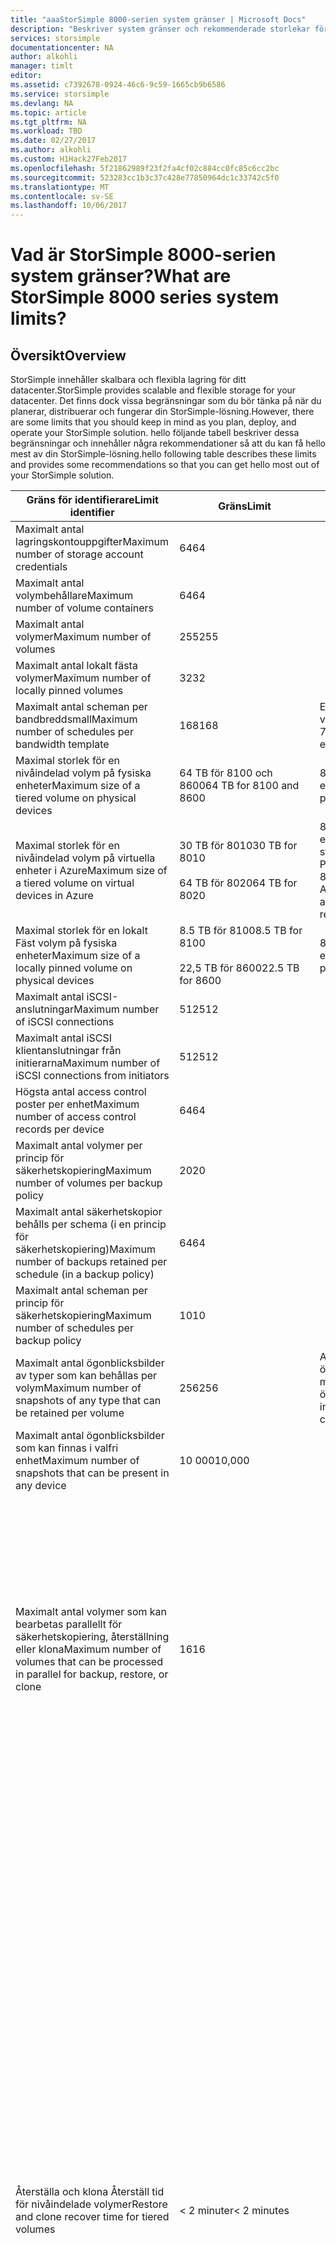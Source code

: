 ```yaml
---
title: "aaaStorSimple 8000-serien system gränser | Microsoft Docs"
description: "Beskriver system gränser och rekommenderade storlekar för StorSimple 8000-serien komponenter och anslutningar."
services: storsimple
documentationcenter: NA
author: alkohli
manager: timlt
editor: 
ms.assetid: c7392678-0924-46c6-9c59-1665cb9b6586
ms.service: storsimple
ms.devlang: NA
ms.topic: article
ms.tgt_pltfrm: NA
ms.workload: TBD
ms.date: 02/27/2017
ms.author: alkohli
ms.custom: H1Hack27Feb2017
ms.openlocfilehash: 5f21862989f23f2fa4cf02c884cc0fc85c6cc2bc
ms.sourcegitcommit: 523283cc1b3c37c428e77850964dc1c33742c5f0
ms.translationtype: MT
ms.contentlocale: sv-SE
ms.lasthandoff: 10/06/2017
---
```

# <a name="what-are-storsimple-8000-series-system-limits"></a><span data-ttu-id="af0e8-103">Vad är StorSimple 8000-serien system gränser?</span><span class="sxs-lookup"><span data-stu-id="af0e8-103">What are StorSimple 8000 series system limits?</span></span>
## <a name="overview"></a><span data-ttu-id="af0e8-104">Översikt</span><span class="sxs-lookup"><span data-stu-id="af0e8-104">Overview</span></span>
<span data-ttu-id="af0e8-105">StorSimple innehåller skalbara och flexibla lagring för ditt datacenter.</span><span class="sxs-lookup"><span data-stu-id="af0e8-105">StorSimple provides scalable and flexible storage for your datacenter.</span></span> <span data-ttu-id="af0e8-106">Det finns dock vissa begränsningar som du bör tänka på när du planerar, distribuerar och fungerar din StorSimple-lösning.</span><span class="sxs-lookup"><span data-stu-id="af0e8-106">However, there are some limits that you should keep in mind as you plan, deploy, and operate your StorSimple solution.</span></span> <span data-ttu-id="af0e8-107">hello följande tabell beskriver dessa begränsningar och innehåller några rekommendationer så att du kan få hello mest av din StorSimple-lösning.</span><span class="sxs-lookup"><span data-stu-id="af0e8-107">hello following table describes these limits and provides some recommendations so that you can get hello most out of your StorSimple solution.</span></span>

| <span data-ttu-id="af0e8-108">Gräns för identifierare</span><span class="sxs-lookup"><span data-stu-id="af0e8-108">Limit identifier</span></span> | <span data-ttu-id="af0e8-109">Gräns</span><span class="sxs-lookup"><span data-stu-id="af0e8-109">Limit</span></span> | <span data-ttu-id="af0e8-110">Kommentarer</span><span class="sxs-lookup"><span data-stu-id="af0e8-110">Comments</span></span> |
| --- | --- | --- |
| <span data-ttu-id="af0e8-111">Maximalt antal lagringskontouppgifter</span><span class="sxs-lookup"><span data-stu-id="af0e8-111">Maximum number of storage account credentials</span></span> |<span data-ttu-id="af0e8-112">64</span><span class="sxs-lookup"><span data-stu-id="af0e8-112">64</span></span> | |
| <span data-ttu-id="af0e8-113">Maximalt antal volymbehållare</span><span class="sxs-lookup"><span data-stu-id="af0e8-113">Maximum number of volume containers</span></span> |<span data-ttu-id="af0e8-114">64</span><span class="sxs-lookup"><span data-stu-id="af0e8-114">64</span></span> | |
| <span data-ttu-id="af0e8-115">Maximalt antal volymer</span><span class="sxs-lookup"><span data-stu-id="af0e8-115">Maximum number of volumes</span></span> |<span data-ttu-id="af0e8-116">255</span><span class="sxs-lookup"><span data-stu-id="af0e8-116">255</span></span> | |
| <span data-ttu-id="af0e8-117">Maximalt antal lokalt fästa volymer</span><span class="sxs-lookup"><span data-stu-id="af0e8-117">Maximum number of locally pinned volumes</span></span> |<span data-ttu-id="af0e8-118">32</span><span class="sxs-lookup"><span data-stu-id="af0e8-118">32</span></span> | |
| <span data-ttu-id="af0e8-119">Maximalt antal scheman per bandbreddsmall</span><span class="sxs-lookup"><span data-stu-id="af0e8-119">Maximum number of schedules per bandwidth template</span></span> |<span data-ttu-id="af0e8-120">168</span><span class="sxs-lookup"><span data-stu-id="af0e8-120">168</span></span> |<span data-ttu-id="af0e8-121">Ett schema för varje timme, varje dag i veckan hello (24 * 7).</span><span class="sxs-lookup"><span data-stu-id="af0e8-121">A schedule for every hour, every day of hello week (24*7).</span></span> |
| <span data-ttu-id="af0e8-122">Maximal storlek för en nivåindelad volym på fysiska enheter</span><span class="sxs-lookup"><span data-stu-id="af0e8-122">Maximum size of a tiered volume on physical devices</span></span> |<span data-ttu-id="af0e8-123">64 TB för 8100 och 8600</span><span class="sxs-lookup"><span data-stu-id="af0e8-123">64 TB for 8100 and 8600</span></span> |<span data-ttu-id="af0e8-124">8100 och 8600 är fysiska enheter.</span><span class="sxs-lookup"><span data-stu-id="af0e8-124">8100 and 8600 are physical devices.</span></span> |
| <span data-ttu-id="af0e8-125">Maximal storlek för en nivåindelad volym på virtuella enheter i Azure</span><span class="sxs-lookup"><span data-stu-id="af0e8-125">Maximum size of a tiered volume on virtual devices in Azure</span></span> |<span data-ttu-id="af0e8-126">30 TB för 8010</span><span class="sxs-lookup"><span data-stu-id="af0e8-126">30 TB for 8010</span></span> <br></br> <span data-ttu-id="af0e8-127">64 TB för 8020</span><span class="sxs-lookup"><span data-stu-id="af0e8-127">64 TB for 8020</span></span> |<span data-ttu-id="af0e8-128">8010 och 8020 är virtuella enheter i Azure som använder standardlagring respektive Premium-lagring.</span><span class="sxs-lookup"><span data-stu-id="af0e8-128">8010 and 8020 are virtual devices in Azure that use Standard Storage and Premium Storage respectively.</span></span> |
| <span data-ttu-id="af0e8-129">Maximal storlek för en lokalt Fäst volym på fysiska enheter</span><span class="sxs-lookup"><span data-stu-id="af0e8-129">Maximum size of a locally pinned volume on physical devices</span></span> |<span data-ttu-id="af0e8-130">8.5 TB för 8100</span><span class="sxs-lookup"><span data-stu-id="af0e8-130">8.5 TB for 8100</span></span> <br></br> <span data-ttu-id="af0e8-131">22,5 TB för 8600</span><span class="sxs-lookup"><span data-stu-id="af0e8-131">22.5 TB for 8600</span></span> |<span data-ttu-id="af0e8-132">8100 och 8600 är fysiska enheter.</span><span class="sxs-lookup"><span data-stu-id="af0e8-132">8100 and 8600 are physical devices.</span></span> |
| <span data-ttu-id="af0e8-133">Maximalt antal iSCSI-anslutningar</span><span class="sxs-lookup"><span data-stu-id="af0e8-133">Maximum number of iSCSI connections</span></span> |<span data-ttu-id="af0e8-134">512</span><span class="sxs-lookup"><span data-stu-id="af0e8-134">512</span></span> | |
| <span data-ttu-id="af0e8-135">Maximalt antal iSCSI klientanslutningar från initierarna</span><span class="sxs-lookup"><span data-stu-id="af0e8-135">Maximum number of iSCSI connections from initiators</span></span> |<span data-ttu-id="af0e8-136">512</span><span class="sxs-lookup"><span data-stu-id="af0e8-136">512</span></span> | |
| <span data-ttu-id="af0e8-137">Högsta antal access control poster per enhet</span><span class="sxs-lookup"><span data-stu-id="af0e8-137">Maximum number of access control records per device</span></span> |<span data-ttu-id="af0e8-138">64</span><span class="sxs-lookup"><span data-stu-id="af0e8-138">64</span></span> | |
| <span data-ttu-id="af0e8-139">Maximalt antal volymer per princip för säkerhetskopiering</span><span class="sxs-lookup"><span data-stu-id="af0e8-139">Maximum number of volumes per backup policy</span></span> |<span data-ttu-id="af0e8-140">20</span><span class="sxs-lookup"><span data-stu-id="af0e8-140">20</span></span> | |
| <span data-ttu-id="af0e8-141">Maximalt antal säkerhetskopior behålls per schema (i en princip för säkerhetskopiering)</span><span class="sxs-lookup"><span data-stu-id="af0e8-141">Maximum number of backups retained per schedule (in a backup policy)</span></span> |<span data-ttu-id="af0e8-142">64</span><span class="sxs-lookup"><span data-stu-id="af0e8-142">64</span></span> | |
| <span data-ttu-id="af0e8-143">Maximalt antal scheman per princip för säkerhetskopiering</span><span class="sxs-lookup"><span data-stu-id="af0e8-143">Maximum number of schedules per backup policy</span></span> |<span data-ttu-id="af0e8-144">10</span><span class="sxs-lookup"><span data-stu-id="af0e8-144">10</span></span> | |
| <span data-ttu-id="af0e8-145">Maximalt antal ögonblicksbilder av typer som kan behållas per volym</span><span class="sxs-lookup"><span data-stu-id="af0e8-145">Maximum number of snapshots of any type that can be retained per volume</span></span> |<span data-ttu-id="af0e8-146">256</span><span class="sxs-lookup"><span data-stu-id="af0e8-146">256</span></span> |<span data-ttu-id="af0e8-147">Antalet inkluderar lokala ögonblicksbilder och molnbaserade ögonblicksbilder.</span><span class="sxs-lookup"><span data-stu-id="af0e8-147">This number includes local snapshots and cloud snapshots.</span></span> |
| <span data-ttu-id="af0e8-148">Maximalt antal ögonblicksbilder som kan finnas i valfri enhet</span><span class="sxs-lookup"><span data-stu-id="af0e8-148">Maximum number of snapshots that can be present in any device</span></span> |<span data-ttu-id="af0e8-149">10 000</span><span class="sxs-lookup"><span data-stu-id="af0e8-149">10,000</span></span> | |
| <span data-ttu-id="af0e8-150">Maximalt antal volymer som kan bearbetas parallellt för säkerhetskopiering, återställning eller klona</span><span class="sxs-lookup"><span data-stu-id="af0e8-150">Maximum number of volumes that can be processed in parallel for backup, restore, or clone</span></span> |<span data-ttu-id="af0e8-151">16</span><span class="sxs-lookup"><span data-stu-id="af0e8-151">16</span></span> |<ul><li><span data-ttu-id="af0e8-152">Om det finns fler än 16 volymer, tur de och ordning när bearbetningen fack blir tillgängliga.</span><span class="sxs-lookup"><span data-stu-id="af0e8-152">If there are more than 16 volumes, they are processed sequentially as processing slots become available.</span></span></li><li><span data-ttu-id="af0e8-153">Nya säkerhetskopior av en klonade eller en återställd nivåindelad volym kan inte ske förrän hello-åtgärden har slutförts.</span><span class="sxs-lookup"><span data-stu-id="af0e8-153">New backups of a cloned or a restored tiered volume cannot occur until hello operation is finished.</span></span> <span data-ttu-id="af0e8-154">Men för en lokal volym är säkerhetskopior tillåtna när hello volymen är online.</span><span class="sxs-lookup"><span data-stu-id="af0e8-154">However, for a local volume, backups are allowed after hello volume is online.</span></span></li></ul> |
| <span data-ttu-id="af0e8-155">Återställa och klona Återställ tid för nivåindelade volymer</span><span class="sxs-lookup"><span data-stu-id="af0e8-155">Restore and clone recover time for tiered volumes</span></span> |<span data-ttu-id="af0e8-156">< 2 minuter</span><span class="sxs-lookup"><span data-stu-id="af0e8-156">< 2 minutes</span></span> |<ul><li><span data-ttu-id="af0e8-157">hello volym görs tillgänglig inom 2 minuter för återställning eller klona igen, oavsett hello volymens storlek.</span><span class="sxs-lookup"><span data-stu-id="af0e8-157">hello volume is made available within 2 minutes of restore or clone operation, regardless of hello volume size.</span></span></li><li><span data-ttu-id="af0e8-158">hello gå volymen först långsammare än normalt som de flesta hello data och metadata finns fortfarande i hello molnet.</span><span class="sxs-lookup"><span data-stu-id="af0e8-158">hello volume performance may initially be slower than normal as most of hello data and metadata still resides in hello cloud.</span></span> <span data-ttu-id="af0e8-159">Prestanda kan öka som data flödar från hello molnet toohello StorSimple-enhet.</span><span class="sxs-lookup"><span data-stu-id="af0e8-159">Performance may increase as data flows from hello cloud toohello StorSimple device.</span></span></li><li><span data-ttu-id="af0e8-160">hello total tid toodownload metadata är beroende av hello allokerade volymens storlek.</span><span class="sxs-lookup"><span data-stu-id="af0e8-160">hello total time toodownload metadata depends on hello allocated volume size.</span></span> <span data-ttu-id="af0e8-161">Metadata hämtas automatiskt till hello-enhet i hello bakgrunden i hello frekvens på 5 minuter per TB allokerade volymdata.</span><span class="sxs-lookup"><span data-stu-id="af0e8-161">Metadata is automatically brought into hello device in hello background at hello rate of 5 minutes per TB of allocated volume data.</span></span> <span data-ttu-id="af0e8-162">Detta värde kan påverkas av Internet bandbredd toohello moln.</span><span class="sxs-lookup"><span data-stu-id="af0e8-162">This rate may be affected by Internet bandwidth toohello cloud.</span></span></li><li><span data-ttu-id="af0e8-163">Hej återställning eller kopieringen är klar när alla hello metadata är på hello enhet.</span><span class="sxs-lookup"><span data-stu-id="af0e8-163">hello restore or clone operation is complete when all hello metadata is on hello device.</span></span></li><li><span data-ttu-id="af0e8-164">Säkerhetskopieringsåtgärder kan inte utföras förrän hello återställning eller kopieringen är helt klar.</span><span class="sxs-lookup"><span data-stu-id="af0e8-164">Backup operations cannot be performed until hello restore or clone operation is fully complete.</span></span> |
| <span data-ttu-id="af0e8-165">Återställning återställa tid för lokalt fästa volymer</span><span class="sxs-lookup"><span data-stu-id="af0e8-165">Restore recover time for locally pinned volumes</span></span> |<span data-ttu-id="af0e8-166">< 2 minuter</span><span class="sxs-lookup"><span data-stu-id="af0e8-166">< 2 minutes</span></span> |<ul><li><span data-ttu-id="af0e8-167">hello volym görs tillgänglig inom 2 minuter efter hello återställningen oavsett hello volymens storlek.</span><span class="sxs-lookup"><span data-stu-id="af0e8-167">hello volume is made available within 2 minutes of hello restore operation, regardless of hello volume size.</span></span></li><li><span data-ttu-id="af0e8-168">hello gå volymen först långsammare än normalt som de flesta hello data och metadata finns fortfarande i hello molnet.</span><span class="sxs-lookup"><span data-stu-id="af0e8-168">hello volume performance may initially be slower than normal as most of hello data and metadata still resides in hello cloud.</span></span> <span data-ttu-id="af0e8-169">Prestanda kan öka som data flödar från hello molnet toohello StorSimple-enhet.</span><span class="sxs-lookup"><span data-stu-id="af0e8-169">Performance may increase as data flows from hello cloud toohello StorSimple device.</span></span></li><li><span data-ttu-id="af0e8-170">hello total tid toodownload metadata är beroende av hello allokerade volymens storlek.</span><span class="sxs-lookup"><span data-stu-id="af0e8-170">hello total time toodownload metadata depends on hello allocated volume size.</span></span> <span data-ttu-id="af0e8-171">Metadata hämtas automatiskt till hello-enhet i hello bakgrunden i hello frekvens på 5 minuter per TB allokerade volymdata.</span><span class="sxs-lookup"><span data-stu-id="af0e8-171">Metadata is automatically brought into hello device in hello background at hello rate of 5 minutes per TB of allocated volume data.</span></span> <span data-ttu-id="af0e8-172">Detta värde kan påverkas av Internet bandbredd toohello moln.</span><span class="sxs-lookup"><span data-stu-id="af0e8-172">This rate may be affected by Internet bandwidth toohello cloud.</span></span></li><li><span data-ttu-id="af0e8-173">Till skillnad från nivåindelade volymer för lokalt fästa volymer hämtas även hello volymdata lokalt på hello enhet.</span><span class="sxs-lookup"><span data-stu-id="af0e8-173">Unlike tiered volumes, for locally pinned volumes, hello volume data is also downloaded locally on hello device.</span></span> <span data-ttu-id="af0e8-174">hello återställningen är klar när alla hello volymdata har trätt toohello enhet.</span><span class="sxs-lookup"><span data-stu-id="af0e8-174">hello restore operation is complete when all hello volume data has been brought toohello device.</span></span></li><li><span data-ttu-id="af0e8-175">hello återställningsåtgärderna kan bli långa.</span><span class="sxs-lookup"><span data-stu-id="af0e8-175">hello restore operations may be long.</span></span> <span data-ttu-id="af0e8-176">hello total tid toocomplete hello återställning beror på hello storleken på hello etablerats lokal volym och din Internet-bandbredd och hello befintliga data på hello enhet.</span><span class="sxs-lookup"><span data-stu-id="af0e8-176">hello total time toocomplete hello restore will depend on hello size of hello provisioned local volume, your Internet bandwidth, and hello existing data on hello device.</span></span> <span data-ttu-id="af0e8-177">Säkerhetskopieringsåtgärder på hello lokalt Fäst volym är tillåtna när hello återställningen pågår.</span><span class="sxs-lookup"><span data-stu-id="af0e8-177">Backup operations on hello locally pinned volume are allowed while hello restore operation is in progress.</span></span> |
| <span data-ttu-id="af0e8-178">Behandlingstakt för molnögonblicksbilder</span><span class="sxs-lookup"><span data-stu-id="af0e8-178">Processing rate for cloud snapshots</span></span> |<span data-ttu-id="af0e8-179">15 minuter/TB</span><span class="sxs-lookup"><span data-stu-id="af0e8-179">15 minutes/TB</span></span> |<ul><li><span data-ttu-id="af0e8-180">Minimitid toomake hello ögonblicksbild i molnet klar för överföring per TB allokerad volymdata i säkerhetskopian.</span><span class="sxs-lookup"><span data-stu-id="af0e8-180">Minimum time toomake hello cloud snapshot ready for upload, per TB of allocated volume data in backup.</span></span> </li><li> <span data-ttu-id="af0e8-181">Totalt antal molnet ögonblicksbild tid beräknas genom att lägga till den här gången toohello ögonblicksbild överföringstid som påverkas av hello Internet bandbredd toocloud.</span><span class="sxs-lookup"><span data-stu-id="af0e8-181">Total cloud snapshot time is calculated by adding this time toohello snapshot upload time, which is affected by hello Internet bandwidth toocloud.</span></span> |
| <span data-ttu-id="af0e8-182">Maximalt antal klienter läsning och skrivning genomströmning (när hanteras från hello SSD-nivån) *</span><span class="sxs-lookup"><span data-stu-id="af0e8-182">Maximum client read/write throughput (when served from hello SSD tier)*</span></span> |<span data-ttu-id="af0e8-183">920/720 MB/s med ett enda 10 GbE-nätverksgränssnitt</span><span class="sxs-lookup"><span data-stu-id="af0e8-183">920/720 MB/s with a single 10 GbE network interface</span></span> |<span data-ttu-id="af0e8-184">Konfigurera too2x med MPIO och två nätverksgränssnitt.</span><span class="sxs-lookup"><span data-stu-id="af0e8-184">Up too2x with MPIO and two network interfaces.</span></span> |
| <span data-ttu-id="af0e8-185">Maximalt antal klienter läsning och skrivning genomströmning (när hanteras från hello hårddisknivå) *</span><span class="sxs-lookup"><span data-stu-id="af0e8-185">Maximum client read/write throughput (when served from hello HDD tier)*</span></span> |<span data-ttu-id="af0e8-186">120/250 MB/s</span><span class="sxs-lookup"><span data-stu-id="af0e8-186">120/250 MB/s</span></span> | |
| <span data-ttu-id="af0e8-187">Maximalt antal klienter läsning och skrivning genomströmning (när hanteras från hello molnnivån) * för uppdatering 3 och senare **</span><span class="sxs-lookup"><span data-stu-id="af0e8-187">Maximum client read/write throughput (when served from hello cloud tier)* for Update 3 and later**</span></span> |<span data-ttu-id="af0e8-188">40/60 MB/s för nivåindelade volymer</span><span class="sxs-lookup"><span data-stu-id="af0e8-188">40/60 MB/s for tiered volumes</span></span><br><br><span data-ttu-id="af0e8-189">60/80 MB/s för nivåindelade volymer med arkivering alternativet under skapande av volym</span><span class="sxs-lookup"><span data-stu-id="af0e8-189">60/80 MB/s for tiered volumes with archival option selected during volume creation</span></span> |<span data-ttu-id="af0e8-190">Läs genomströmning beroende klienter skapa och upprätthålla tillräcklig i/o-ködjup.</span><span class="sxs-lookup"><span data-stu-id="af0e8-190">Read throughput depends on clients generating and maintaining sufficient I/O queue depth.</span></span> <br><br><span data-ttu-id="af0e8-191">Hastigheten uppnås beror på hello hastighet hello underliggande lagringskontot används.</span><span class="sxs-lookup"><span data-stu-id="af0e8-191">Speed achieved depends on hello speed of hello underlying storage account used.</span></span> |

<span data-ttu-id="af0e8-192">&#42; Maximalt dataflöde per i/o-typ har mätt med 100 procent Läs- och 100 procent skrivåtgärder scenarier.</span><span class="sxs-lookup"><span data-stu-id="af0e8-192">&#42; Maximum throughput per I/O type was measured with 100 percent read and 100 percent write scenarios.</span></span> <span data-ttu-id="af0e8-193">Faktiska genomflöde kan vara lägre och beror på i/o blanda och nätverk villkor.</span><span class="sxs-lookup"><span data-stu-id="af0e8-193">Actual throughput may be lower and depends on I/O mix and network conditions.</span></span>

<span data-ttu-id="af0e8-194">&#42; &#42; Prestanda siffror tidigare tooUpdate 3 kan vara lägre.</span><span class="sxs-lookup"><span data-stu-id="af0e8-194">&#42;&#42; Performance numbers prior tooUpdate 3 may be lower.</span></span>

## <a name="next-steps"></a><span data-ttu-id="af0e8-195">Nästa steg</span><span class="sxs-lookup"><span data-stu-id="af0e8-195">Next steps</span></span>
<span data-ttu-id="af0e8-196">Granska hello [StorSimple systemkrav](storsimple-system-requirements.md).</span><span class="sxs-lookup"><span data-stu-id="af0e8-196">Review hello [StorSimple system requirements](storsimple-system-requirements.md).</span></span> 

